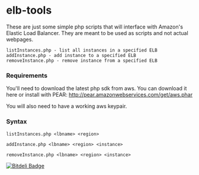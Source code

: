 # elb-tools

These are just some simple php scripts that will interface with Amazon's Elastic Load Balancer. They are meant to be used as scripts and not actual webpages.

```
listInstances.php - list all instances in a specified ELB
addInstance.php - add instance to a specified ELB
removeInstance.php - remove instance from a specified ELB
```

### Requirements

You'll need to download the latest php sdk from aws. You can download it here or install with PEAR: http://pear.amazonwebservices.com/get/aws.phar 

You will also need to have a working aws keypair.

### Syntax

```
listInstances.php <lbname> <region>
```

```
addInstance.php <lbname> <region> <instance>
```

```
removeInstance.php <lbname> <region> <instance>
```


[![Bitdeli Badge](https://d2weczhvl823v0.cloudfront.net/pfrederiksen/elb-tools/trend.png)](https://bitdeli.com/free "Bitdeli Badge")

